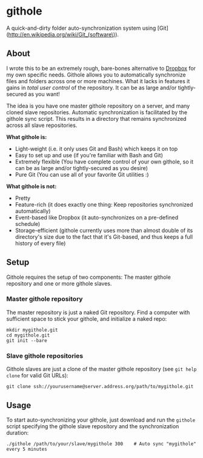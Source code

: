 # githole

A quick-and-dirty folder auto-synchronization system using [Git](http://en.wikipedia.org/wiki/Git_(software\)).

## About

I wrote this to be an extremely rough, bare-bones alternative to [Dropbox](http://www.dropbox.com/) for my own specific needs. Githole allows you to automatically synchronize files and folders across one or more machines. What it lacks in features it gains in *total user control* of the repository. It can be as large and/or tightly-secured as you want!

The idea is you have one master githole repository on a server, and many cloned slave repositories. Automatic synchronization is facilitated by the githole sync script. This results in a directory that remains synchronized across all slave repositories.

**What githole is:**

 * Light-weight (i.e. it only uses Git and Bash) which keeps it on top
 * Easy to set up and use (if you're familiar with Bash and Git)
 * Extremely flexible (You have complete control of your own githole, so it can be as large and/or tightly-secured as you desire)
 * Pure Git (You can use all of your favorite Git utilities :)

**What githole is not:**

 * Pretty
 * Feature-rich (it does exactly one thing: Keep repositories synchronized automatically)
 * Event-based like Dropbox (it auto-synchronizes on a pre-defined schedule)
 * Storage-efficient (githole currently uses more than almost double of its directory's size due to the fact that it's Git-based, and thus keeps a full history of every file)

## Setup

Githole requires the setup of two components: The master githole repository and one or more githole slaves.

### Master githole repository

The master repository is just a naked Git repository. Find a computer with sufficient space to stick your githole, and initialize a naked repo:

    mkdir mygithole.git
    cd mygithole.git
    git init --bare

### Slave githole repositories

Githole slaves are just a clone of the master githole repository (see ``git help clone`` for valid Git URLs):

    git clone ssh://yourusername@server.address.org/path/to/mygithole.git

## Usage

To start auto-synchronizing your githole, just download and run the ``githole`` script specifying the githole slave repository and the synchronization duration:

    ./githole /path/to/your/slave/mygithole 300    # Auto sync "mygithole" every 5 minutes
